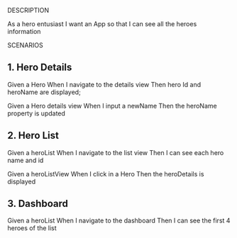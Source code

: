 DESCRIPTION

As a hero entusiast
I want an App
so that I can see all the heroes information

SCENARIOS

## 1. Hero Details

Given a Hero
When I navigate to the details view
Then hero Id and heroName are displayed;

Given a Hero details view
When I input a newName
Then the heroName property is updated

## 2. Hero List

Given a heroList
When I navigate to the list view
Then I can see each hero name and id

Given a heroListView
When I click in a Hero
Then the heroDetails is displayed

## 3. Dashboard

Given a heroList
When I navigate to the dashboard
Then I can see the first 4 heroes of the list

